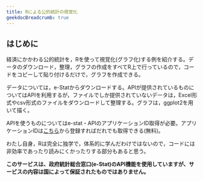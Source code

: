 ```yaml
---
title: Rによる公的統計の視覚化
geekdocBreadcrumb: true
---
```


## はじめに

経済にかかわる公的統計を，Rを使って視覚化(グラフ化)する例を紹介する。データのダウンロード，整理，グラフの作成をすべてR上で行っているので，コードをコピーして貼り付けるだけで，グラフを作成できる。

データについては，e-Statからダウンロードする。APIが提供されているものについてはAPIを利用するが，ファイルでしか提供されていないデータは，Excel形式やcsv形式のファイルをダウンロードして整理する。グラフは，ggplot2を用いて描く。

APIを使うものについてはe-stat・APIのアプリケーションID取得が必要。アプリケーションIDは[こちら](https://www.e-stat.go.jp/api/)から登録すればだれでも取得できる(無料)。

わたし自身，Rは完全に独学で，体系的に学んだわけではないので，コードには非効率であったり読みにくかったりする部分もあると思う。

**このサービスは、政府統計総合窓口(e-Stat)のAPI機能を使用していますが、サービスの内容は国によって保証されたものではありません。**

